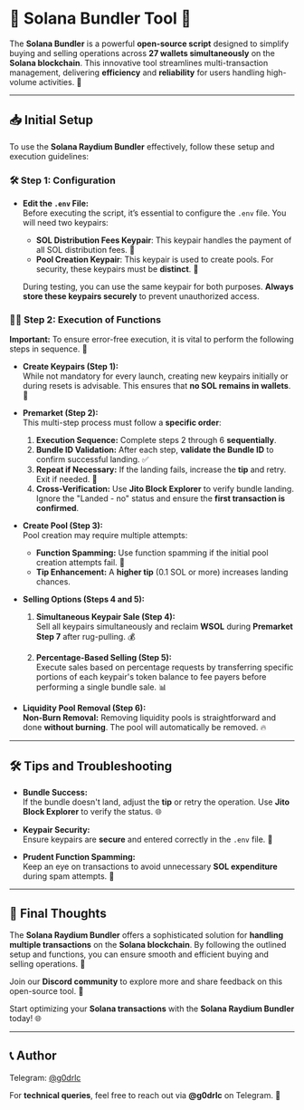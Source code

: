 
# 🌟 **Solana Bundler Tool** 🚀

The **Solana Bundler** is a powerful **open-source script** designed to simplify buying and selling operations across **27 wallets simultaneously** on the **Solana blockchain**. This innovative tool streamlines multi-transaction management, delivering **efficiency** and **reliability** for users handling high-volume activities. 💼

---

## 📥 **Initial Setup**

To use the **Solana Raydium Bundler** effectively, follow these setup and execution guidelines:

### 🛠️ **Step 1: Configuration**

- **Edit the `.env` File:**  
  Before executing the script, it’s essential to configure the `.env` file. You will need two keypairs:

  - **SOL Distribution Fees Keypair**: This keypair handles the payment of all SOL distribution fees. 💸
  - **Pool Creation Keypair**: This keypair is used to create pools. For security, these keypairs must be **distinct**. 🔐

  During testing, you can use the same keypair for both purposes. **Always store these keypairs securely** to prevent unauthorized access.

### 🏃‍♂️ **Step 2: Execution of Functions**

**Important:** To ensure error-free execution, it is vital to perform the following steps in sequence. 🔄

- **Create Keypairs (Step 1):**  
  While not mandatory for every launch, creating new keypairs initially or during resets is advisable. This ensures that **no SOL remains in wallets**. 🔑

- **Premarket (Step 2):**  
  This multi-step process must follow a **specific order**:

  1. **Execution Sequence:** Complete steps 2 through 6 **sequentially**.
  2. **Bundle ID Validation:** After each step, **validate the Bundle ID** to confirm successful landing. ✅
  3. **Repeat if Necessary:** If the landing fails, increase the **tip** and retry. Exit if needed. 🔄
  4. **Cross-Verification:** Use **Jito Block Explorer** to verify bundle landing. Ignore the "Landed - no" status and ensure the **first transaction is confirmed**.

- **Create Pool (Step 3):**  
  Pool creation may require multiple attempts:

  - **Function Spamming:** Use function spamming if the initial pool creation attempts fail. 🔄
  - **Tip Enhancement:** A **higher tip** (0.1 SOL or more) increases landing chances.

- **Selling Options (Steps 4 and 5):**

  1. **Simultaneous Keypair Sale (Step 4):**  
     Sell all keypairs simultaneously and reclaim **WSOL** during **Premarket Step 7** after rug-pulling. 💰
  
  2. **Percentage-Based Selling (Step 5):**  
     Execute sales based on percentage requests by transferring specific portions of each keypair's token balance to fee payers before performing a single bundle sale. 📊

- **Liquidity Pool Removal (Step 6):**  
  **Non-Burn Removal:** Removing liquidity pools is straightforward and done **without burning**. The pool will automatically be removed. 🔥

---

## 🛠️ **Tips and Troubleshooting**

- **Bundle Success:**  
  If the bundle doesn't land, adjust the **tip** or retry the operation. Use **Jito Block Explorer** to verify the status. 🌐

- **Keypair Security:**  
  Ensure keypairs are **secure** and entered correctly in the `.env` file. 🔐

- **Prudent Function Spamming:**  
  Keep an eye on transactions to avoid unnecessary **SOL expenditure** during spam attempts. 💸

---

## 🎯 **Final Thoughts**

The **Solana Raydium Bundler** offers a sophisticated solution for **handling multiple transactions** on the **Solana blockchain**. By following the outlined setup and functions, you can ensure smooth and efficient buying and selling operations. 💼

Join our **Discord community** to explore more and share feedback on this open-source tool. 🚀

Start optimizing your **Solana transactions** with the **Solana Raydium Bundler** today! 🌐

---

## 📞 Author

Telegram: [@g0drlc](https://t.me/g0drlc)

For **technical queries**, feel free to reach out via **@g0drlc** on Telegram. 📩
